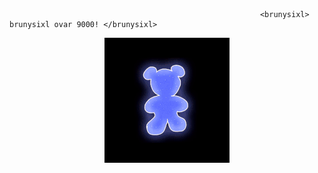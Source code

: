                                                             <brunysixl> brunysixl ovar 9000! </brunysixl>

 <p align="center">
  <img width="200" height="200" src="brunysixlgiflogo.gif">
</p>
  
